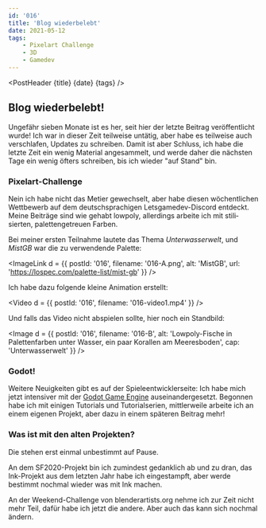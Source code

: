 ```yaml
---
id: '016'
title: 'Blog wiederbelebt'
date: 2021-05-12
tags:
    - Pixelart Challenge
    - 3D
    - Gamedev
---
```




<script>
    import Image from '$lib/Image.svelte'
    import ImageLink from '$lib/ImageLink.svelte'
    import ImageSimple from '$lib/ImageSimple.svelte'
    import Video from '$lib/Video.svelte'
	import PostHeader from '$lib/PostHeader.svelte'
</script>



<PostHeader {title} {date} {tags} />

## Blog wiederbelebt!

Ungefähr sieben Monate ist es her, seit hier der letzte Bei&shy;trag ver&shy;öffent&shy;licht wurde! Ich war in die&shy;ser Zeit teil&shy;weise untätig, aber habe es teil&shy;weise auch ver&shy;schla&shy;fen, Updates zu schrei&shy;ben. Damit ist aber Schluss, ich habe die letzte Zeit ein wenig Material ange&shy;sammelt, und werde daher die nächsten Tage ein wenig öfters schrei&shy;ben, bis ich wieder "auf Stand" bin.

### Pixelart-Challenge

Nein ich habe nicht das Metier gewech&shy;selt, aber habe diesen wöchent&shy;lichen Wett&shy;bewerb auf dem deutsch&shy;sprachigen Lets&shy;game&shy;dev-Discord ent&shy;deckt. Meine Bei&shy;träge sind wie gehabt low&shy;poly, aller&shy;dings arbeite ich mit sti&shy;li&shy;sierten, paletten&shy;getreuen Farben.

Bei meiner ersten Teil&shy;nahme lau&shy;tete das Thema *Unter&shy;wasser&shy;welt*, und *MistGB* war die zu ver&shy;wen&shy;dende Palette:

<ImageLink d = {{ postId: '016', filename: '016-A.png',
	alt: 'MistGB',
    url: 'https://lospec.com/palette-list/mist-gb'
}} />

Ich habe dazu fol&shy;gende kleine Ani&shy;mation er&shy;stellt:

<Video d = {{ postId: '016', filename: '016-video1.mp4' }} />

Und falls das Video nicht ab&shy;spie&shy;len sollte, hier noch ein Stand&shy;bild:

<Image d = {{ postId: '016', filename: '016-B',
	alt: 'Lowpoly-Fische in Palettenfarben unter Wasser, ein paar Korallen am Meeresboden',
	cap: 'Unterwasserwelt'
}} />

### Godot!

Weitere Neuig&shy;keiten gibt es auf der Spiele&shy;ent&shy;wick&shy;ler&shy;seite: Ich habe mich jetzt inten&shy;siver mit der <a href="https://godotengine.org" target="_blank">Godot Game Engine</a> aus&shy;ein&shy;ander&shy;gesetzt. Begon&shy;nen habe ich mit einigen Tutor&shy;ials und Tutorial&shy;serien, mitt&shy;ler&shy;weile arbeite ich an einem ei&shy;genen Pro&shy;jekt, aber dazu in einem spä&shy;teren Bei&shy;trag mehr!

### Was ist mit den alten Projekten?

Die stehen erst einmal un&shy;be&shy;stimmt auf Pause.

An dem SF2020-Projekt bin ich zu&shy;min&shy;dest ge&shy;dank&shy;lich ab und zu dran, das Ink-Projekt aus dem letzten Jahr habe ich ein&shy;ge&shy;stampft, aber werde bestimmt noch&shy;mal wieder was mit Ink machen.

An der Weekend-Challenge von blenderartists.org nehme ich zur Zeit nicht mehr Teil, dafür habe ich jetzt die andere. Aber auch das kann sich noch&shy;mal ändern.